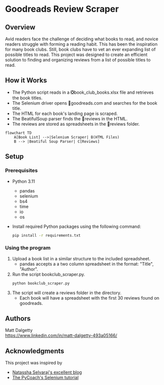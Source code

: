# Goodreads Review Scraper

## Overview

Avid readers face the challenge of deciding what books to read, and novice readers struggle with forming a reading habit. This has been the inspiration for many book clubs. Still, book clubs have to vet an ever expanding list of possible titles to read. This project was designed to create an efficient solution to finding and organizing reviews from a list of possible titles to read.

## How it Works

* The Python script reads in a ❎book_club_books.xlsx file and retrieves the book titles.
* The Selenium driver opens 📖goodreads.com and searches for the book title.
* The HTML for each book's landing page is scraped.
* The BeatifulSoup parser finds the 📃reviews in the HTML.
* The reviews are stored as spreadsheets in the 📂reviews folder.

```mermaid
flowchart TD
    A[Book List] -->|Selenium Scraper| B(HTML Files)
    B --> |Beatiful Soup Parser| C[Reviews]
```

## Setup

### Prerequisites

* Python 3.11
  * pandas
  * selenium
  * bs4
  * time
  * io
  * os
* Install required Python packages using the following command:

  ```bash
  pip install -r requirements.txt

### Using the program

1. Upload a book list in a similar structure to the included spreadsheet.
   * pandas accepts a a two column spreadsheet in the format: "Title", "Author".
2. Run the script bookclub_scraper.py.
    ```bash
    python bookclub_scraper.py
3. The script will create a reviews folder in the directory.
   * Each book will have a spreadsheet with the first 30 reviews found on goodreads.

## Authors

Matt Dalgetty  
https://www.linkedin.com/in/matt-dalgetty-493a05166/

## Acknowledgments

This project was inspired by 
* [Natassha Selvaraj's excellent blog](https://www.natasshaselvaraj.com/web-scraping/)
* [The PyCoach's Selenium tutorial](https://www.youtube.com/watch?v=UOsRrxMKJYk&t=1155s)
